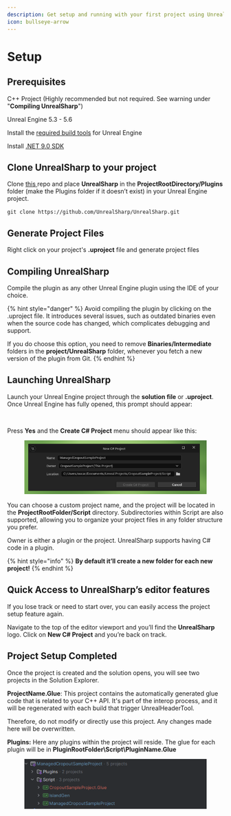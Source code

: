 ```yaml
---
description: Get setup and running with your first project using UnrealSharp
icon: bullseye-arrow
---
```


# Setup

## Prerequisites <a href="#prerequisites" id="prerequisites"></a>

C++ Project (Highly recommended but not required. See warning under "**Compiling UnrealSharp**")

Unreal Engine 5.3 - 5.6

Install the [required build tools](https://dev.epicgames.com/documentation/en-us/unreal-engine/setting-up-visual-studio-development-environment-for-cplusplus-projects-in-unreal-engine) for Unreal Engine

Install [.NET 9.0 SDK](https://dotnet.microsoft.com/en-us/download/dotnet/9.0)

## Clone UnrealSharp to your project <a href="#install-unrealsharp-to-your-project" id="install-unrealsharp-to-your-project"></a>

Clone [this ](https://github.com/UnrealSharp/UnrealSharp)repo and place **UnrealSharp** in the **ProjectRootDirectory/Plugins** folder (make the Plugins folder if it doesn’t exist) in your Unreal Engine project.

```
git clone https://github.com/UnrealSharp/UnrealSharp.git
```

## Generate Project Files

Right click on your project's **.uproject** file and generate project files

## Compiling UnrealSharp <a href="#compiling-unrealsharp" id="compiling-unrealsharp"></a>

Compile the plugin as any other Unreal Engine plugin using the IDE of your choice.

{% hint style="danger" %}
Avoid compiling the plugin by clicking on the .uproject file. It introduces several issues, such as outdated binaries even when the source code has changed, which complicates debugging and support.

If you do choose this option, you need to remove **Binaries/Intermediate** folders in the **project/UnrealSharp** folder, whenever you fetch a new version of the plugin from Git.
{% endhint %}

## Launching UnrealSharp <a href="#launching-unrealsharp" id="launching-unrealsharp"></a>

Launch your Unreal Engine project through the **solution file** or **.uproject**. Once Unreal Engine has fully opened, this prompt should appear:

<figure><img src="https://raw.githubusercontent.com/UnrealSharp/unrealsharp.github.io/main/media/get-started/NoProjectFoundPrompt.PNG" alt=""><figcaption></figcaption></figure>

Press **Yes** and the **Create C# Project** menu should appear like this:

<figure><img src="../.gitbook/assets/Screenshot 2025-08-03 205817.png" alt=""><figcaption></figcaption></figure>

You can choose a custom project name, and the project will be located in the **ProjectRootFolder/Script** directory. Subdirectories within Script are also supported, allowing you to organize your project files in any folder structure you prefer.

Owner is either a plugin or the project. UnrealSharp supports having C# code in a plugin.

{% hint style="info" %}
**By default it’ll create a new folder for each new project!**
{% endhint %}

## Quick Access to UnrealSharp’s editor features <a href="#quick-access-to-unrealsharps-editor-features" id="quick-access-to-unrealsharps-editor-features"></a>

If you lose track or need to start over, you can easily access the project setup feature again.

Navigate to the top of the editor viewport and you’ll find the **UnrealSharp** logo. Click on **New C# Project** and you’re back on track.

## Project Setup Completed <a href="#project-setup-completed" id="project-setup-completed"></a>

Once the project is created and the solution opens, you will see two projects in the Solution Explorer.

**ProjectName.Glue**: This project contains the automatically generated glue code that is related to your C++ API. It's part of the interop process, and it will be regenerated with each build that trigger UnrealHeaderTool.&#x20;

Therefore, do not modify or directly use this project. Any changes made here will be overwritten.

**Plugins:** Here any plugins within the project will reside. The glue for each plugin will be in **PluginRootFolder\Script\PluginName.Glue**

<figure><img src="../.gitbook/assets/Screenshot 2025-08-09 121710.png" alt=""><figcaption></figcaption></figure>
